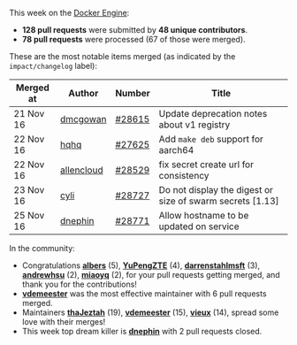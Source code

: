 This week on the [Docker Engine](https://github.com/docker/docker):

  - **128 pull requests** were submitted by **48 unique contributors**.
  - **78 pull requests** were processed (67 of those were merged).

These are the most notable items merged (as indicated by the `impact/changelog` label):

  Merged at | Author                                  | Number                                                 | Title
  ----------|-----------------------------------------|--------------------------------------------------------|--------------------------------------------------------------
  21 Nov 16 | [dmcgowan](https://github.com/dmcgowan) | [#28615](https://github.com/docker/docker/issues/28615) | Update deprecation notes about v1 registry
  22 Nov 16 | [hqhq](https://github.com/hqhq) | [#27625](https://github.com/docker/docker/issues/27625) | Add `make deb` support for aarch64
  22 Nov 16 | [allencloud](https://github.com/allencloud) | [#28529](https://github.com/docker/docker/issues/28529) | fix secret create url for consistency
  23 Nov 16 | [cyli](https://github.com/cyli) | [#28727](https://github.com/docker/docker/issues/28727) | Do not display the digest or size of swarm secrets [1.13] 
  25 Nov 16 | [dnephin](https://github.com/dnephin) | [#28771](https://github.com/docker/docker/issues/28771) | Allow hostname to be updated on service

In the community:

  - Congratulations **[albers](https://github.com/albers)** (5), **[YuPengZTE](https://github.com/YuPengZTE)** (4), **[darrenstahlmsft](https://github.com/darrenstahlmsft)** (3), **[andrewhsu](https://github.com/andrewhsu)** (2), **[miaoyq](https://github.com/miaoyq)** (2), for your pull requests getting merged, and thank you for the contributions!
  - **[vdemeester](https://github.com/vdemeester)** was the most effective maintainer with 6 pull requests merged.
  - Maintainers **[thaJeztah](https://github.com/thaJeztah)** (19), **[vdemeester](https://github.com/vdemeester)** (15), **[vieux](https://github.com/vieux)** (14), spread some love with their merges!
  - This week top dream killer is **[dnephin](https://github.com/dnephin)** with 2 pull requests closed.

